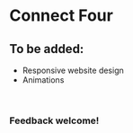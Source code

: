 # Connect Four

## To be added:
* Responsive website design
* Animations

<br>

### Feedback welcome!